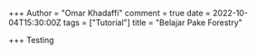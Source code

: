 +++
Author = "Omar Khadaffi"
comment = true
date = 2022-10-04T15:30:00Z
tags = ["Tutorial"]
title = "Belajar Pake Forestry"

+++
Testing